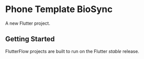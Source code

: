 # Phone Template BioSync

A new Flutter project.

## Getting Started

FlutterFlow projects are built to run on the Flutter _stable_ release.
